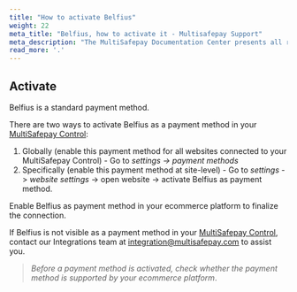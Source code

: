 ```yaml
---
title: "How to activate Belfius"
weight: 22
meta_title: "Belfius, how to activate it - Multisafepay Support"
meta_description: "The MultiSafepay Documentation Center presents all relevant information about our Plugins and API. You can also find support pages for Payment Methods, Tools and General Questions as well as the contact details of our Support and Integration Teams."
read_more: '.'
---
```

## Activate
Belfius is a standard payment method.

There are two ways to activate Belfius as a payment method in your [MultiSafepay Control](https://merchant.multisafepay.com):

1. Globally (enable this payment method for all websites connected to your MultiSafepay Control) - Go to _settings -> payment methods_
2. Specifically (enable this payment method at site-level) - Go to _settings_ -> _website settings_ -> open website -> activate Belfius as payment method.

Enable Belfius as payment method in your ecommerce platform to finalize the connection.

If Belfius is not visible as a payment method in your [MultiSafepay Control](https://merchant.multisafepay.com/), contact our Integrations team at <integration@multisafepay.com> to assist you.

>_Before a payment method is activated, check whether the payment method is supported by your ecommerce platform_.
